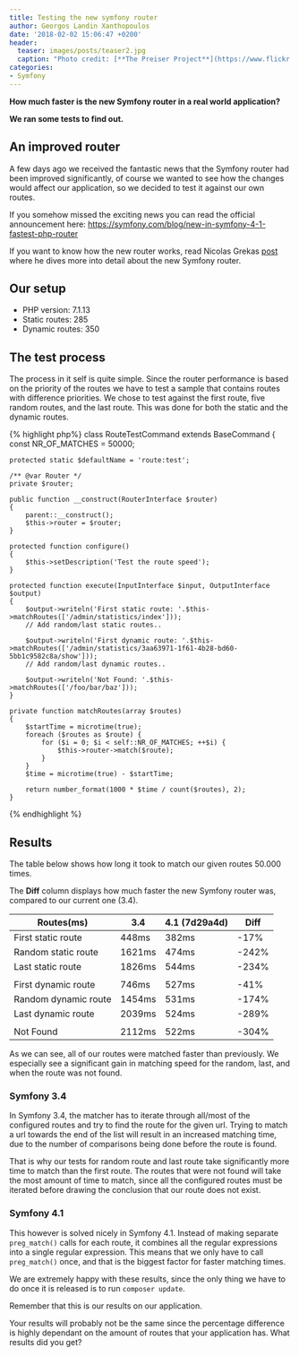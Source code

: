 ```yaml
---
title: Testing the new symfony router
author: Georgos Landin Xanthopoulos
date: '2018-02-02 15:06:47 +0200'
header:
  teaser: images/posts/teaser2.jpg
  caption: "Photo credit: [**The Preiser Project**](https://www.flickr.com/photos/thepreiserproject/)"
categories:
- Symfony
---
```

<b>How much faster is the new Symfony router in a real world application?</b>

<b>We ran some tests to find out.</b>

## An improved router

A few days ago we received the fantastic news that the Symfony router had been improved significantly, of course we wanted to see how
the changes would affect our application, so we decided to test it against our own routes. 

If you somehow missed the exciting news you can read the official announcement here: 
<https://symfony.com/blog/new-in-symfony-4-1-fastest-php-router>

If you want to know how the new router works, read Nicolas Grekas [post](https://medium.com/@nicolas.grekas/making-symfonys-router-77-7x-faster-1-2-958e3754f0e1) where he dives more into detail about the new Symfony router. 

## Our setup 
* PHP version: 7.1.13
* Static routes: 285
* Dynamic routes: 350

## The test process 
The process in it self is quite simple. Since the router performance is based on the priority of the routes we have
to test a sample that contains routes with difference priorities. 
We chose to test against the first route, five random routes, and the last route. This was done for both the static
and the dynamic routes. 

{% highlight php%}
class RouteTestCommand extends BaseCommand
{
    const NR_OF_MATCHES = 50000;

    protected static $defaultName = 'route:test';

    /** @var Router */
    private $router;

    public function __construct(RouterInterface $router)
    {
        parent::__construct();
        $this->router = $router;
    }

    protected function configure()
    {
        $this->setDescription('Test the route speed');
    }

    protected function execute(InputInterface $input, OutputInterface $output)
    {
        $output->writeln('First static route: '.$this->matchRoutes(['/admin/statistics/index']));        
        // Add random/last static routes..

        $output->writeln('First dynamic route: '.$this->matchRoutes(['/admin/statistics/3aa63971-1f61-4b28-bd60-5bb1c9582c8a/show']));
        // Add random/last dynamic routes..
        
        $output->writeln('Not Found: '.$this->matchRoutes(['/foo/bar/baz']));
    }

    private function matchRoutes(array $routes)
    {
        $startTime = microtime(true);
        foreach ($routes as $route) {
            for ($i = 0; $i < self::NR_OF_MATCHES; ++$i) {
                $this->router->match($route);
            }
        }
        $time = microtime(true) - $startTime;

        return number_format(1000 * $time / count($routes), 2);
    }
{% endhighlight %}

## Results
The table below shows how long it took to match our given routes 50.000 times. 

The __Diff__ column displays how much faster the new Symfony router was, compared to our current one (3.4).  


| Routes(ms)            | 3.4    | 4.1 (7d29a4d) | Diff  |
| ----------------------|--------|---------------|-------|
| First static route    | 448ms  | 382ms         | -17%  |
| Random static route   | 1621ms | 474ms         | -242% | 
| Last static route     | 1826ms | 544ms         | -234% | 
|                       |        |               |       |
| First dynamic route   | 746ms  | 527ms         | -41%  |
| Random dynamic route  | 1454ms | 531ms         | -174% |
| Last dynamic route    | 2039ms | 524ms         | -289% |
|                       |        |               |       |
| Not Found             | 2112ms | 522ms         | -304% | 

As we can see, all of our routes were matched faster than previously. We especially see a significant gain in matching speed for 
the random, last, and when the route was not found.  

### Symfony 3.4
In Symfony 3.4, the matcher has to iterate through all/most of the configured routes and try to find the route for the given url. 
Trying to match a url towards the end of the list will result in an increased matching time, due to the number of comparisons 
being done before the route is found. 

That is why our tests for random route and last route take significantly more time to match than the first route. 
The routes that were not found will take the most amount of time to match, since all the configured routes must be iterated
before drawing the conclusion that our route does not exist. 

### Symfony 4.1
This however is solved nicely in Symfony 4.1. 
Instead of making separate `preg_match()` calls for each route, it combines all the regular expressions into a single regular expression.
This means that we only have to call `preg_match()` once, and that is the biggest factor for faster matching times. 

We are extremely happy with these results, since the only thing we have to do once it is released is to 
run `composer update`.    

Remember that this is our results on our application. 

Your results will probably not be the same since the percentage difference is highly dependant on the amount of routes
that your application has. What results did you get?
